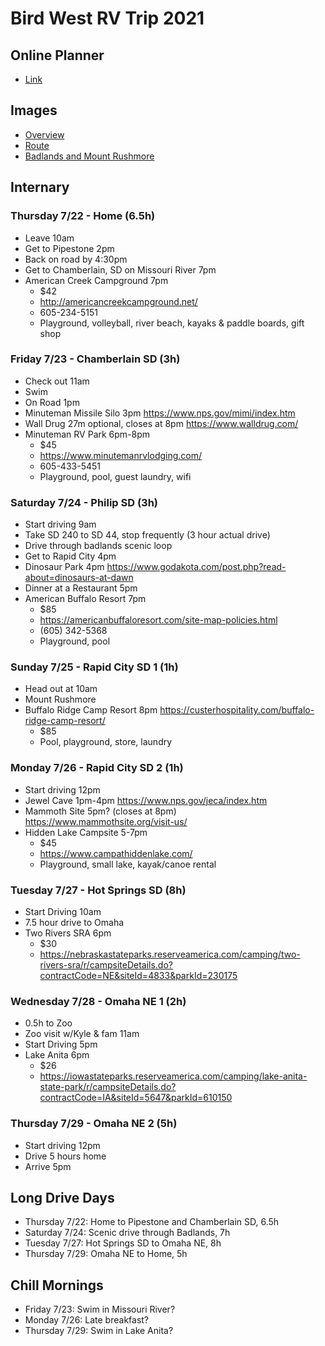# Bird West RV Trip 2021

## Online Planner

 - [Link](https://www.myscenicdrives.com/road-trip-directions?i=ee958376-0be6-4dcd-94ba-ed35fc793af1)

## Images

 - [Overview](Overview.jpg)
 - [Route](Route.jpg)
 - [Badlands and Mount Rushmore](MoreBadZoom.jpg)

## Internary

### Thursday 7/22 - Home (6.5h)

 - Leave 10am
 - Get to Pipestone 2pm
 - Back on road by 4:30pm
 - Get to Chamberlain, SD on Missouri River 7pm
 - American Creek Campground 7pm
   - $42
   - http://americancreekcampground.net/
   - 605-234-5151
   - Playground, volleyball, river beach, kayaks & paddle boards, gift shop

### Friday 7/23 - Chamberlain SD (3h)

 - Check out 11am
 - Swim
 - On Road 1pm
 - Minuteman Missile Silo 3pm https://www.nps.gov/mimi/index.htm
 - Wall Drug 27m optional, closes at 8pm https://www.walldrug.com/
 - Minuteman RV Park 6pm-8pm
   - $45
   - https://www.minutemanrvlodging.com/
   - 605-433-5451
   - Playground, pool, guest laundry, wifi

### Saturday 7/24 - Philip SD (3h)

 - Start driving 9am
 - Take SD 240 to SD 44, stop frequently (3 hour actual drive)
 - Drive through badlands scenic loop
 - Get to Rapid City 4pm
 - Dinosaur Park 4pm https://www.godakota.com/post.php?read-about=dinosaurs-at-dawn
 - Dinner at a Restaurant 5pm
 - American Buffalo Resort 7pm 
   - $85
   - https://americanbuffaloresort.com/site-map-policies.html
   - (605) 342-5368
   - Playground, pool

### Sunday 7/25 - Rapid City SD 1 (1h)

 - Head out at 10am
 - Mount Rushmore
 - Buffalo Ridge Camp Resort 8pm https://custerhospitality.com/buffalo-ridge-camp-resort/
   - $85
   - Pool, playground, store, laundry

### Monday 7/26 - Rapid City SD 2 (1h)

 - Start driving 12pm
 - Jewel Cave 1pm-4pm https://www.nps.gov/jeca/index.htm
 - Mammoth Site 5pm? (closes at 8pm) https://www.mammothsite.org/visit-us/
 - Hidden Lake Campsite 5-7pm
   - $45
   - https://www.campathiddenlake.com/
   - Playground, small lake, kayak/canoe rental

### Tuesday 7/27 - Hot Springs SD (8h)

 - Start Driving 10am
 - 7.5 hour drive to Omaha
 - Two Rivers SRA 6pm
   - $30
   - https://nebraskastateparks.reserveamerica.com/camping/two-rivers-sra/r/campsiteDetails.do?contractCode=NE&siteId=4833&parkId=230175

### Wednesday 7/28 - Omaha NE 1 (2h)

 - 0.5h to Zoo
 - Zoo visit w/Kyle & fam 11am
 - Start Driving 5pm
 - Lake Anita 6pm
   - $26
   - https://iowastateparks.reserveamerica.com/camping/lake-anita-state-park/r/campsiteDetails.do?contractCode=IA&siteId=5647&parkId=610150

### Thursday 7/29 - Omaha NE 2 (5h)

 - Start driving 12pm
 - Drive 5 hours home
 - Arrive 5pm

## Long Drive Days

 - Thursday 7/22: Home to Pipestone and Chamberlain SD, 6.5h
 - Saturday 7/24: Scenic drive through Badlands, 7h
 - Tuesday 7/27: Hot Springs SD to Omaha NE, 8h
 - Thursday 7/29: Omaha NE to Home, 5h

## Chill Mornings

 - Friday 7/23: Swim in Missouri River?
 - Monday 7/26: Late breakfast?
 - Thursday 7/29: Swim in Lake Anita?